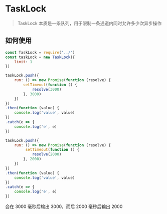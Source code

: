 # TaskLock
> TaskLock 本质是一条队列，用于限制一条通道内同时允许多少次异步操作

## 如何使用
```javascript
const TaskLock = require('../')
const taskLock = new TaskLock({
    limit: 1
})

taskLock.push({
    run: () => new Promise(function (resolve) {
        setTimeout(function () {
            resolve(3000)
        }, 3000)
    })
})
.then(function (value) {
    console.log('value', value)
})
.catch(e => {
    console.log('e', e)
})

taskLock.push({
    run: () => new Promise(function (resolve) {
         setTimeout(function () {
            resolve(2000)
        }, 2000)
    })
})
.then(function (value) {
    console.log('value', value)
})
.catch(e => {
    console.log('e', e)
})
```

会在 3000 毫秒后输出 3000，而后 2000 毫秒后输出 2000